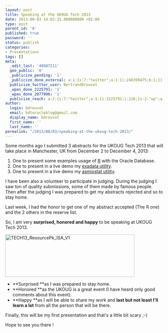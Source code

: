 ```yaml
---
layout: post
title: Speaking at the UKOUG Tech 2013
date: 2013-08-03 14:03:15.000000000 +02:00
type: post
parent_id: '0'
published: true
password: ''
status: publish
categories:
- Presentations
tags: []
meta:
  _edit_last: '40807211'
  geo_public: '0'
  _publicize_pending: '1'
  _publicize_done_external: a:1:{s:7:"twitter";a:1:{i:246399475;b:1;}}
  publicize_twitter_user: BertrandDrouvot
  _wpas_done_2225791: '1'
  _wpas_done_2077996: '1'
  publicize_reach: a:2:{s:7:"twitter";a:1:{i:2225791;i:226;}s:2:"wp";a:1:{i:0;i:39;}}
author:
  login: bdrouvot
  email: bdtoracleblog@gmail.com
  display_name: bdrouvot
  first_name: ''
  last_name: ''
permalink: "/2013/08/03/speaking-at-the-ukoug-tech-2013/"
---
```


Some months ago I submitted 3 abstracts for the UKOUG Tech 2013 that will take place in Manchester, UK from December 2 to December 4, 2013:

1.  One to present some examples usage of [R](http://www.r-project.org/) with the Oracle Database.
2.  One to present in a live demo my [exadata utility](http://bdrouvot.wordpress.com/2013/03/05/exadata-real-time-metrics-extracted-from-cumulative-metrics-part-ii/ "Exadata real-time metrics extracted from cumulative metrics:  Part II").
3.  One to present in a live demo my [asmiostat utility](http://bdrouvot.wordpress.com/2013/07/05/asm-io-statistics-utility-v2/ "ASM I/O Statistics Utility V2").

I have been also a volunteer to participate in judging. During the judging I saw ton of quality submissions, some of them made by famous people. Then after the judging I was prepared to get my abstracts rejected and so to stay home.

Last week, I had the honor to get one of my abstract accepted (The R one) and the 2 others in the reserve list.

So, I am very **surprised, honored and happy** to be speaking at UKOUG Tech 2013.

[<img src="{{ site.baseurl }}/assets/images/tech13_resourcepk_isa_v1.gif" class="aligncenter size-full wp-image-1297" width="412" height="135" alt="TECH13_ResourcePk_ISA_V1" />](http://bdrouvot.files.wordpress.com/2013/08/tech13_resourcepk_isa_v1.gif)

-   **Surprised **as I was prepared to stay home.
-   **Honored **as the UKOUG is a great event (I have heard only good comments about this event).
-   **Happy **as I will be able to share my work and **last but not least I'll learn a lot** from all the person that will be there.

Finally, this will be my first presentation and that's a little bit scary ;-)

Hope to see you there !
